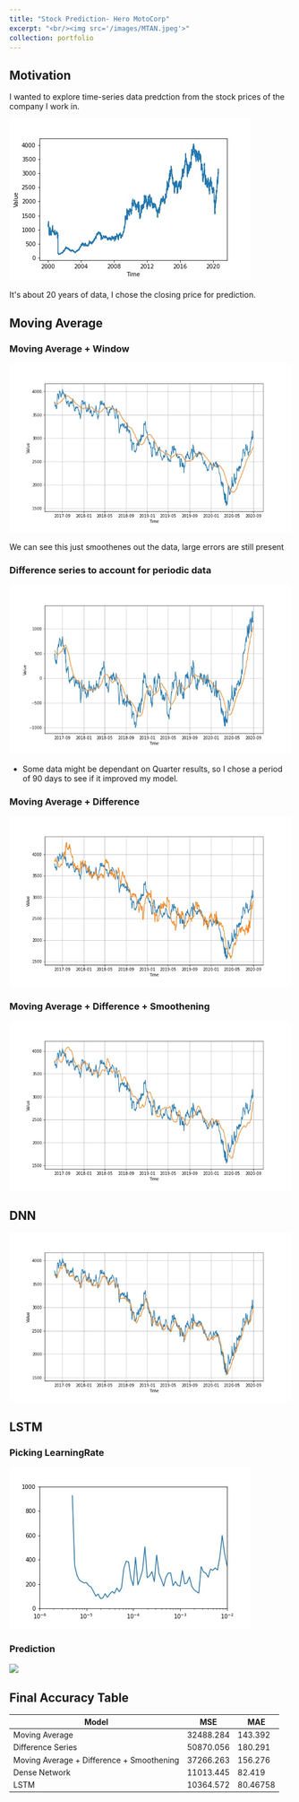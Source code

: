 ```yaml
---
title: "Stock Prediction- Hero MotoCorp"
excerpt: "<br/><img src='/images/MTAN.jpeg'>"
collection: portfolio
---
```


## Motivation 
I wanted to explore time-series data predction from the stock prices of the company I work in.

![](/images/StockData.jpg)

It's about 20 years of data, I chose the closing price for prediction.

## Moving Average

 ### Moving Average + Window
 ![](/images/MovingAvg.jpg)
 
 We can see this just smoothenes out the data, large errors are still present
 
 ###  Difference series to account for periodic data
 ![](/images/DifferenceSeries.jpg)
 
 * Some data might be dependant on Quarter results, so I chose a period of 90 days to see if it improved my model.
 ### Moving Average + Difference 
 ![](/images/MovingAvgpluspast.jpg)
 
 ### Moving Average + Difference + Smoothening
 ![](/images/MovingAvgSmooth.jpg)
 
 ## DNN
 ![](/images/DenseNetwork.jpg)
 
 
 ## LSTM
 
  ### Picking LearningRate
  
 ![](/images/LearningRate%20(2).jpg)
   
 
 
  ### Prediction
  ![](/main/images/LSTM.jpg)

 ## Final Accuracy Table
  
 |Model |MSE| MAE |
|--- | --- | --- |
| Moving Average | 32488.284 | 143.392 |
| Difference Series |  50870.056|180.291|
| Moving Average + Difference + Smoothening|  37266.263 | 156.276|
| Dense Network | 11013.445 | 82.419 |
| LSTM | 10364.572| 80.46758|




